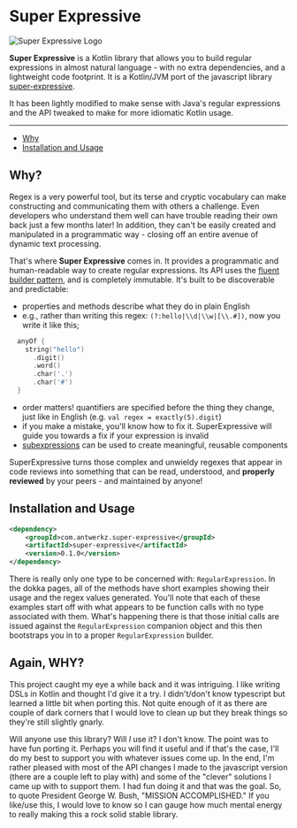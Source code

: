 # Super Expressive

![Super Expressive Logo](./logo.png)

**Super Expressive** is a Kotlin library that allows you to build regular expressions in almost natural language - with no extra 
dependencies, and a lightweight code footprint.  It is a Kotlin/JVM port of the javascript library [super-expressive](https://github.com/francisrstokes/super-expressive#super-expressive).  

It has been lightly modified to make sense with Java's regular expressions and the API tweaked to make for more idiomatic Kotlin usage.

---

- [Why](#Why)
- [Installation and Usage](#Installation-and-Usage)

## Why?

Regex is a very powerful tool, but its terse and cryptic vocabulary can make constructing and communicating them with others a challenge. Even developers who understand them well can have trouble reading their own back just a few months later! In addition, they can't be easily created and manipulated in a programmatic way - closing off an entire avenue of dynamic text processing.

That's where **Super Expressive** comes in. It provides a programmatic and human-readable way to create regular expressions. Its API uses the [fluent builder pattern](https://en.wikipedia.org/wiki/Fluent_interface), and is completely immutable. It's built to be discoverable and predictable:

- properties and methods describe what they do in plain English
- e.g., rather than writing this regex:  `(?:hello|\\d|\\w|[\\.#])`, now you write it like this;
```kotlin
  anyOf { 
    string("hello")
      .digit()
      .word()
      .char('.')
      .char('#')
  }
```
- order matters! quantifiers are specified before the thing they change, just like in English (e.g. `val regex = exactly(5).digit`)
- if you make a mistake, you'll know how to fix it. SuperExpressive will guide you towards a fix if your expression is invalid
- [subexpressions](#subexpressionexpr-opts) can be used to create meaningful, reusable components

SuperExpressive turns those complex and unwieldy regexes that appear in code reviews into something that can be read, understood, and **properly reviewed** by your peers - and maintained by anyone!

## Installation and Usage

```xml
<dependency>
    <groupId>com.antwerkz.super-expressive</groupId>
    <artifactId>super-expressive</artifactId>
    <version>0.1.0</version>
</dependency>
```

There is really only one type to be concerned with:  `RegularExpression`.  In the dokka pages, all of the methods have short examples 
showing their usage and the regex values generated.  You'll note that each of these examples start off with what appears to be function 
calls with no type associated with them.  What's happening there is that those initial calls are issued against the `RegularExpression` 
companion object and this then bootstraps you in to a proper `RegularExpression` builder. 

## Again, WHY?

This project caught my eye a while back and it was intriguing.  I like writing DSLs in Kotlin and thought I'd give it a try.  I 
didn't/don't know typescript but learned a little bit when porting this.  Not quite enough of it as there are couple of dark corners 
that I would love to clean up but they break things so they're still slightly gnarly.

Will anyone use this library?  Will *I* use it?  I don't know.  The point was to have fun porting it.  Perhaps you will find it useful 
and if that's the case, I'll do my best to support you with whatever issues come up.  In the end, I'm rather pleased with most of the 
API changes I made to the javascript version (there are a couple left to play with) and some of the "clever" solutions I came up with to 
support them.  I had fun doing it and that was the goal.  So, to quote President George W. Bush, "MISSION ACCOMPLISHED."  If you 
like/use this, I would love to know so I can gauge how much mental energy to really making this a rock solid stable library.